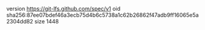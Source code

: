 version https://git-lfs.github.com/spec/v1
oid sha256:87ee07bdef46a3ecb75d4b6c5738a1c62b26862f47adb9ff16065e5a2304dd82
size 1448
